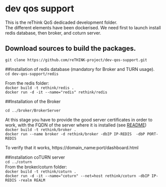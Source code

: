 # dev qos support

This is the reThink QoS dedicaded development folder.   
The different elements have been dockerised. We need first to launch install redis database, then broker, and coturn server.

## Download sources to build the packages.
`git clone https://github.com/reTHINK-project/dev-qos-support.git`  

##installation of redis database (mandatory for Broker and TURN usage).  
`cd dev-qos-support/redis`  

From the redis folder:  
`docker build -t rethink/redis .`  
`docker run -d -it --name="redis" rethink/redis`   

##Installation of the Broker

`cd ../broker/BrokerServer`  

At this stage you have to provide the good server certificates in order to work, with the FQDN of the server where it is installed (see [README](broker/BrokerServer/sslkeys/README.md))  
`docker build -t rethink/broker .  `  
`docker run --name broker -d rethink/broker -dbIP IP-REDIS  -dbP PORT-REDIS `  

To verify that it works, https://domain_name:port/dashboard.html  

##installation coTURN server  
`cd ../coturn`  
From the broker/coturn folder:  
`docker build -t rethink/coturn .`   
`docker run -d -it --name="coturn" --net=host rethink/coturn -dbIP IP-REDIS -realm REALM`  




